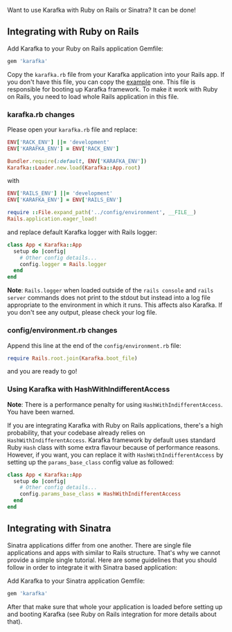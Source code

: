 Want to use Karafka with Ruby on Rails or Sinatra? It can be done!

## Integrating with Ruby on Rails

Add Karafka to your Ruby on Rails application Gemfile:

```ruby
gem 'karafka'
```

Copy the ```karafka.rb``` file from your Karafka application into your Rails app. If you don't have this file, you can copy the [example](https://github.com/karafka/karafka/blob/master/lib/karafka/templates/karafka.rb.example) one. This file is responsible for booting up Karafka framework. To make it work with Ruby on Rails, you need to load whole Rails application in this file.

### karafka.rb changes

Please open your ```karafka.rb``` file and replace:

```ruby
ENV['RACK_ENV'] ||= 'development'
ENV['KARAFKA_ENV'] = ENV['RACK_ENV']

Bundler.require(:default, ENV['KARAFKA_ENV'])
Karafka::Loader.new.load(Karafka::App.root)
```

with

```ruby
ENV['RAILS_ENV'] ||= 'development'
ENV['KARAFKA_ENV'] = ENV['RAILS_ENV']

require ::File.expand_path('../config/environment', __FILE__)
Rails.application.eager_load!
```

and replace default Karafka logger with Rails logger:


```ruby
class App < Karafka::App
  setup do |config|
    # Other config details...
    config.logger = Rails.logger
  end
end
```
**Note**: ```Rails.logger``` when loaded outside of the ```rails console``` and ```rails server``` commands does not print to the stdout but instead into a log file appropriate to the environment in which it runs. This affects also Karafka. If you don't see any output, please check your log file.

### config/environment.rb changes

Append this line at the end of the ```config/environment.rb``` file:

```ruby
require Rails.root.join(Karafka.boot_file)
```

and you are ready to go!

### Using Karafka with HashWithIndifferentAccess

**Note**: There is a performance penalty for using ```HashWithIndifferentAccess```. You have been warned.

If you are integrating Karafka with Ruby on Rails applications, there's a high probability, that your codebase already relies on ```HashWithIndifferentAccess```. Karafka framework by default uses standard Ruby ```Hash``` class with some extra flavour because of performance reasons. However, if you want, you can replace it with ```HashWithIndifferentAccess``` by setting up the ```params_base_class``` config value as followed:

```ruby
class App < Karafka::App
  setup do |config|
    # Other config details...
    config.params_base_class = HashWithIndifferentAccess
  end
end
```

## Integrating with Sinatra

Sinatra applications differ from one another. There are single file applications and apps with similar to Rails structure. That's why we cannot provide a simple single tutorial. Here are some guidelines that you should follow in order to integrate it with Sinatra based application:

Add Karafka to your Sinatra application Gemfile:

```ruby
gem 'karafka'
```

After that make sure that whole your application is loaded before setting up and booting Karafka (see Ruby on Rails integration for more details about that).